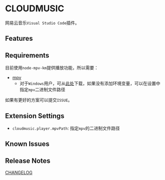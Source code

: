 # CLOUDMUSIC

网易云音乐`Visual Studio Code`插件。

## Features

## Requirements

目前使用`node-mpv-km`提供播放功能，所以需要：

- [mpv](https://mpv.io/installation/)
  - 对于`Windows`用户，可从[此处](https://sourceforge.net/projects/mpv-player-windows/files/stable/)下载，如果没有添加环境变量，可以在设置中指定`mpv`二进制文件路径

如果有更好的方案可以提交`ISSUE`。

## Extension Settings

- `cloudmusic.player.mpvPath`: 指定`mpv`的二进制文件路径

## Known Issues

## Release Notes

[CHANGELOG](./CHANGELOG.md)
